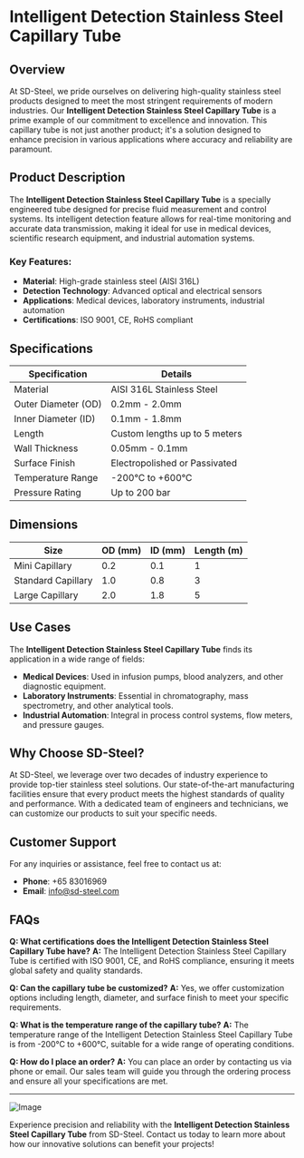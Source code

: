 # Intelligent Detection Stainless Steel Capillary Tube

## Overview

At SD-Steel, we pride ourselves on delivering high-quality stainless steel products designed to meet the most stringent requirements of modern industries. Our **Intelligent Detection Stainless Steel Capillary Tube** is a prime example of our commitment to excellence and innovation. This capillary tube is not just another product; it's a solution designed to enhance precision in various applications where accuracy and reliability are paramount.

## Product Description

The **Intelligent Detection Stainless Steel Capillary Tube** is a specially engineered tube designed for precise fluid measurement and control systems. Its intelligent detection feature allows for real-time monitoring and accurate data transmission, making it ideal for use in medical devices, scientific research equipment, and industrial automation systems.

### Key Features:
- **Material**: High-grade stainless steel (AISI 316L)
- **Detection Technology**: Advanced optical and electrical sensors
- **Applications**: Medical devices, laboratory instruments, industrial automation
- **Certifications**: ISO 9001, CE, RoHS compliant

## Specifications

| Specification           | Details                           |
|-------------------------|-----------------------------------|
| Material                | AISI 316L Stainless Steel         |
| Outer Diameter (OD)     | 0.2mm - 2.0mm                     |
| Inner Diameter (ID)     | 0.1mm - 1.8mm                     |
| Length                  | Custom lengths up to 5 meters     |
| Wall Thickness          | 0.05mm - 0.1mm                    |
| Surface Finish          | Electropolished or Passivated     |
| Temperature Range       | -200°C to +600°C                  |
| Pressure Rating         | Up to 200 bar                     |

## Dimensions

| Size                   | OD (mm) | ID (mm) | Length (m) |
|------------------------|---------|---------|------------|
| Mini Capillary         | 0.2     | 0.1     | 1          |
| Standard Capillary     | 1.0     | 0.8     | 3          |
| Large Capillary        | 2.0     | 1.8     | 5          |

## Use Cases

The **Intelligent Detection Stainless Steel Capillary Tube** finds its application in a wide range of fields:

- **Medical Devices**: Used in infusion pumps, blood analyzers, and other diagnostic equipment.
- **Laboratory Instruments**: Essential in chromatography, mass spectrometry, and other analytical tools.
- **Industrial Automation**: Integral in process control systems, flow meters, and pressure gauges.

## Why Choose SD-Steel?

At SD-Steel, we leverage over two decades of industry experience to provide top-tier stainless steel solutions. Our state-of-the-art manufacturing facilities ensure that every product meets the highest standards of quality and performance. With a dedicated team of engineers and technicians, we can customize our products to suit your specific needs.

## Customer Support

For any inquiries or assistance, feel free to contact us at:
- **Phone**: +65 83016969
- **Email**: info@sd-steel.com

## FAQs

**Q: What certifications does the Intelligent Detection Stainless Steel Capillary Tube have?**
**A:** The Intelligent Detection Stainless Steel Capillary Tube is certified with ISO 9001, CE, and RoHS compliance, ensuring it meets global safety and quality standards.

**Q: Can the capillary tube be customized?**
**A:** Yes, we offer customization options including length, diameter, and surface finish to meet your specific requirements.

**Q: What is the temperature range of the capillary tube?**
**A:** The temperature range of the Intelligent Detection Stainless Steel Capillary Tube is from -200°C to +600°C, suitable for a wide range of operating conditions.

**Q: How do I place an order?**
**A:** You can place an order by contacting us via phone or email. Our sales team will guide you through the ordering process and ensure all your specifications are met.

---

![Image](https://github.com/user-attachments/assets/2567258e-e124-4816-932d-1809bd27ef0b)

Experience precision and reliability with the **Intelligent Detection Stainless Steel Capillary Tube** from SD-Steel. Contact us today to learn more about how our innovative solutions can benefit your projects!